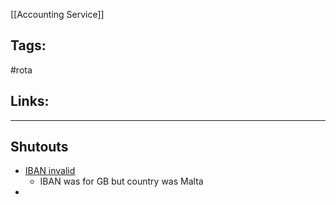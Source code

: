 [[Accounting Service]]

## Tags:
#rota

## Links:

---

## Shutouts
- [IBAN invalid](https://gpcorporate.slack.com/archives/C03PN3B73FV/p1667806344037779)
	- IBAN was for GB but country was Malta
- 